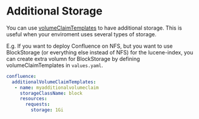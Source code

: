 # Additional Storage
You can use [volumeClaimTemplates](https://kubernetes.io/docs/concepts/workloads/controllers/statefulset/#volume-claim-templates) to have additional storage. This is useful when your enviroment uses several types of storage. 

E.g. If you want to deploy Confluence on NFS, but you want to use BlockStorage (or everything else instead of NFS) for the lucene-index, you can create extra volumn for BlockStorage by defining volumeClaimTemplates in `values.yaml`.
```yaml
confluence:
  additionalVolumeClaimTemplates:
   - name: myadditionalvolumeclaim
     storageClassName: block
     resources:
       requests:
         storage: 1Gi
```